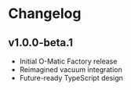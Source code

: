 # Changelog

## v1.0.0-beta.1

- Initial O-Matic Factory release
- Reimagined vacuum integration
- Future-ready TypeScript design

